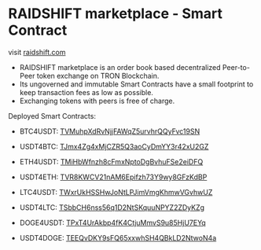 # RAIDSHIFT marketplace - Smart Contract

visit [raidshift.com](http://raidshift.com)

* RAIDSHIFT marketplace is an order book based decentralized Peer-to-Peer token exchange on TRON Blockchain.
* Its ungoverned and immutable Smart Contracts have a small footprint to keep transaction fees as low as possible.
* Exchanging tokens with peers is free of charge.

Deployed Smart Contracts:
* BTC4USDT: [TVMuhpXdRvNjjFAWqZ5urvhrQQyFvc19SN](https://tronscan.io/#/contract/TVMuhpXdRvNjjFAWqZ5urvhrQQyFvc19SN/code)
* USDT4BTC: [TJmx4Zg4xMjCZR5Q3aoCyDmYY3r42xU2GZ](https://tronscan.io/#/contract/TJmx4Zg4xMjCZR5Q3aoCyDmYY3r42xU2GZ/code)

* ETH4USDT: [TMiHbWfnzh8cFmxNptoDgBvhuFSe2eiDFQ](https://tronscan.io/#/contract/TMiHbWfnzh8cFmxNptoDgBvhuFSe2eiDFQ/code)
* USDT4ETH: [TVR8KWCV21nAM6Epifzh73Y9wy8GFzKdBP](https://tronscan.io/#/contract/TVR8KWCV21nAM6Epifzh73Y9wy8GFzKdBP/code)

* LTC4USDT: [TWxrUkHSSHwJoNtLPJimVmgKhmwVGvhwUZ](https://tronscan.io/#/contract/TWxrUkHSSHwJoNtLPJimVmgKhmwVGvhwUZ/code)
* USDT4LTC: [TSbbCH6nss56q1D2NtSKquuNPYZ2ZDyKZg](https://tronscan.io/#/contract/TSbbCH6nss56q1D2NtSKquuNPYZ2ZDyKZg/code)

* DOGE4USDT: [TPxT4UrAkbp4fK4CtjuMmvS9u85HjU7EYq](https://tronscan.io/#/contract/TPxT4UrAkbp4fK4CtjuMmvS9u85HjU7EYq/code)
* USDT4DOGE: [TEEQvDKY9sFQ65xxwhSH4QBkLD2NtwoN4a](https://tronscan.io/#/contract/TEEQvDKY9sFQ65xxwhSH4QBkLD2NtwoN4a/code)
